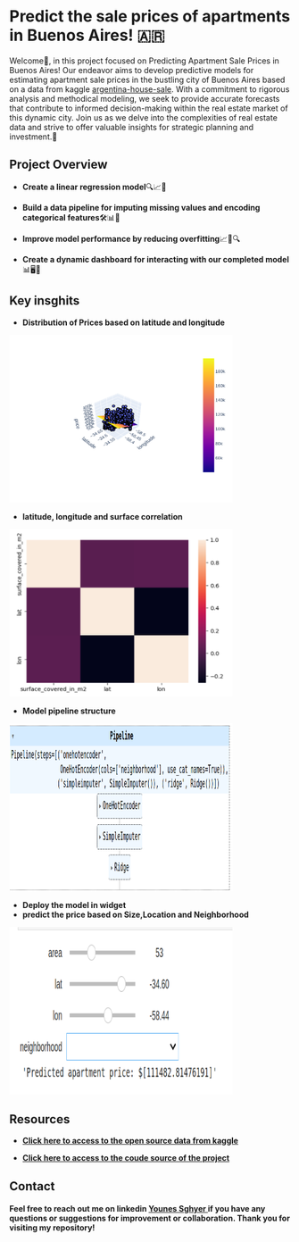 # Predict the sale prices of apartments in Buenos Aires! 🇦🇷


Welcome👋, in this project focused on Predicting Apartment Sale Prices in Buenos Aires! Our endeavor aims to develop predictive models for estimating apartment sale prices in the bustling city of Buenos Aires based on a data from kaggle [argentina-house-sale](https://www.kaggle.com/datasets/andreavsquezlpez/properati-argentina-house-sale). 
With a commitment to rigorous analysis and methodical modeling, we seek to provide accurate forecasts that contribute to informed decision-making within the real estate market of this dynamic city. Join us as we delve into the complexities of real estate data and strive to offer valuable insights for strategic planning and investment.🚀 

## Project Overview 

- **Create a linear regression model**🔍📈🔧

- **Build a data pipeline for imputing missing values and encoding categorical features**🛠️📊🔌

- **Improve model performance by reducing overfitting**📈🔧🔍

- **Create a dynamic dashboard for interacting with our completed model**📊🖥️🔧

## Key insghits 

- **Distribution of Prices based on latitude and longitude**

<img src="images/pr2_2plt.png" alt=" Distribution of Prices based on lan & long " width="400" height="300">

- **latitude, longitude and surface correlation**

<img src="images/pr2_4coor.png" alt="coorelation of lan,long, surface coverd in m2" width="400" height="300">

 - **Model pipeline structure**
   
<img src="images/pr2_1Model.png" alt="pipeline model" width="400" height="300">

- **Deploy the model in widget**
- ****predict the price based on Size,Location and Neighborhood****

<img src="images/pr2_3widg.png" alt="predict price on widget" width="400" height="300">



## Resources
- **[Click  here to access to the open source data from kaggle](https://www.kaggle.com/code/muhammadhafil/housing-in-buenos-aires)** 

- **[Click  here to access to the coude source of the project]()**


## Contact
#### Feel free to reach out me on linkedin <a href="https://www.linkedin.com/in/younes-sghyer-08144119b/"> Younes Sghyer </a> if you have any questions or suggestions for improvement or collaboration. Thank you for visiting my repository!

